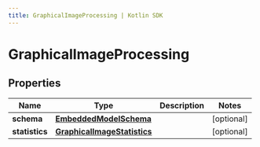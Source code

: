 ```yaml
---
title: GraphicalImageProcessing | Kotlin SDK
---
```



# GraphicalImageProcessing

## Properties
Name | Type | Description | Notes
------------ | ------------- | ------------- | -------------
**schema** | [**EmbeddedModelSchema**](EmbeddedModelSchema) |  |  [optional]
**statistics** | [**GraphicalImageStatistics**](GraphicalImageStatistics) |  |  [optional]



